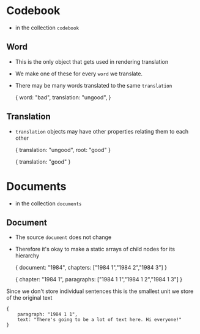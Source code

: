 # Codebook

- in the collection `codebook`

## Word

- This is the only object that gets used in rendering translation
- We make one of these for every `word` we translate. 
- There may be many words translated to the same `translation`


    {
        word: "bad",
        translation: "ungood",
    }


## Translation

- `translation` objects may have other properties relating them to each other


    {
        translation: "ungood",
        root: "good"
    }

    {
        translation: "good"
    }

# Documents

- in the collection `documents`

## Document

- The source `document` does not change
- Therefore it's okay to make a static arrays of child nodes for its hierarchy


    {
        document: "1984",
        chapters: ["1984 1","1984 2","1984 3"]
    }
    
    {
        chapter: "1984 1",
        paragraphs: ["1984 1 1","1984 1 2","1984 1 3"]
    }

Since we don't store individual sentences this is the smallest unit we store of the original text 

    {
        paragraph: "1984 1 1",
        text: "There's going to be a lot of text here. Hi everyone!"
    }
